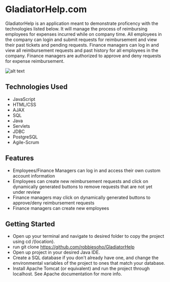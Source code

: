 # GladiatorHelp.com

GladiatorHelp is an application meant to demonstrate proficency with the technologies listed below. It will manage the process of reimbursing employees for expenses incurred while on company time. All employees in the company can login and submit requests for reimbursement and view their past tickets and pending requests. Finance managers can log in and view all reimbursement requests and past history for all employees in the company. Finance managers are authorized to approve and deny requests for expense reimbursement.

![alt text](https://fan-factory.s3.us-east-2.amazonaws.com/gladhelp.JPG)

## Technologies Used

* JavaScript
* HTML/CSS
* AJAX
* SQL
* Java
* Servlets
* JDBC
* PostgreSQL
* Agile-Scrum

## Features
* Employees/Finance Managers can log in and access their own custom account information
* Employees can create new reimbursement requests and click on dynamically generated buttons to remove requests that are not yet under review
* Finance managers may click on dynamically generated buttons to approve/deny reimbursement requests
* Finance managers can create new employees

## Getting Started

* Open up your terminal and navigate to desired folder to copy the project using cd /(location).
* run git clone https://github.com/robbiesoho/GladiatorHelp
* Open up project in your desired Java IDE.
* Create a SQL database if you don't already have one, and change the environmental variables of the project to ones that match your database.
* Install Apache Tomcat (or equivalent) and run the project through localhost. See Apache documentation for more info.
